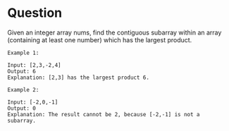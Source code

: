 <h1>Question</h1>

Given an integer array nums, find the contiguous subarray within an array (containing at least one number) which has the largest product.


```
Example 1:

Input: [2,3,-2,4]
Output: 6
Explanation: [2,3] has the largest product 6.

Example 2:

Input: [-2,0,-1]
Output: 0
Explanation: The result cannot be 2, because [-2,-1] is not a subarray.

```